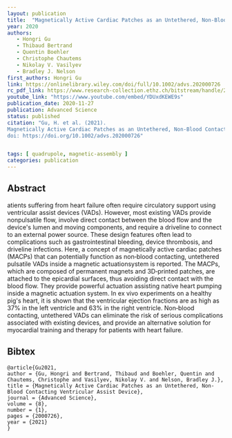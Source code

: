 ```yaml
---
layout: publication
title:  "Magnetically Active Cardiac Patches as an Untethered, Non‐Blood Contacting Ventricular Assist Device"
year: 2020
authors: 
   - Hongri Gu
   - Thibaud Bertrand
   - Quentin Boehler
   - Christophe Chautems
   - Nikolay V. Vasilyev
   - Bradley J. Nelson
first_authors: Hongri Gu
link: https://onlinelibrary.wiley.com/doi/full/10.1002/advs.202000726
rc_pdf_link: https://www.research-collection.ethz.ch/bitstream/handle/20.500.11850/453540/advs.202000726(2).pdf
youtube_link: "https://www.youtube.com/embed/YDUxdKEWE9s"
publication_date: 2020-11-27
publication: Advanced Science
status: published
citation: "Gu, H. et al. (2021). 
Magnetically Active Cardiac Patches as an Untethered, Non‐Blood Contacting Ventricular Assist Device. Advanced Science 8(1).
doi: https://doi.org/10.1002/advs.202000726"


tags: [ quadrupole, magnetic-assembly ]
categories: publication
---
```


## Abstract ##
atients suffering from heart failure often require circulatory support using ventricular assist devices (VADs). However, most existing VADs provide nonpulsatile flow, involve direct contact between the blood flow and the device's lumen and moving components, and require a driveline to connect to an external power source. These design features often lead to complications such as gastrointestinal bleeding, device thrombosis, and driveline infections. Here, a concept of magnetically active cardiac patches (MACPs) that can potentially function as non‐blood contacting, untethered pulsatile VADs inside a magnetic actuationsystem is reported. The MACPs, which are composed of permanent magnets and 3D‐printed patches, are attached to the epicardial surfaces, thus avoiding direct contact with the blood flow. They provide powerful actuation assisting native heart pumping inside a magnetic actuation system. In ex vivo experiments on a healthy pig's heart, it is shown that the ventricular ejection fractions are as high as 37% in the left ventricle and 63% in the right ventricle. Non‐blood contacting, untethered VADs can eliminate the risk of serious complications associated with existing devices, and provide an alternative solution for myocardial training and therapy for patients with heart failure.

## Bibtex ##
~~~
@article{Gu2021,
author = {Gu, Hongri and Bertrand, Thibaud and Boehler, Quentin and Chautems, Christophe and Vasilyev, Nikolay V. and Nelson, Bradley J.},
title = {Magnetically Active Cardiac Patches as an Untethered, Non-Blood Contacting Ventricular Assist Device},
journal = {Advanced Science},
volume = {8},
number = {1},
pages = {2000726},
year = {2021}
}
~~~
